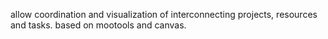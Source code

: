 allow coordination and visualization of interconnecting projects, resources and tasks. based on mootools and canvas.